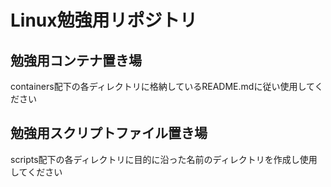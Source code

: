# Linux勉強用リポジトリ

## 勉強用コンテナ置き場
containers配下の各ディレクトリに格納しているREADME.mdに従い使用してください

## 勉強用スクリプトファイル置き場
scripts配下の各ディレクトリに目的に沿った名前のディレクトリを作成し使用してください
